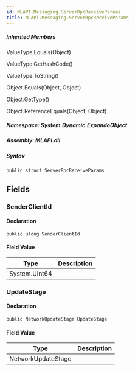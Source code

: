 ```yaml
---  
id: MLAPI.Messaging.ServerRpcReceiveParams  
title: MLAPI.Messaging.ServerRpcReceiveParams
---
```


<div class="markdown level0 summary">

</div>

<div class="markdown level0 conceptual">

</div>

<div class="inheritedMembers">

##### Inherited Members

<div>

ValueType.Equals(Object)

</div>

<div>

ValueType.GetHashCode()

</div>

<div>

ValueType.ToString()

</div>

<div>

Object.Equals(Object, Object)

</div>

<div>

Object.GetType()

</div>

<div>

Object.ReferenceEquals(Object, Object)

</div>

</div>

##### **Namespace**: System.Dynamic.ExpandoObject

##### **Assembly**: MLAPI.dll

##### Syntax

    public struct ServerRpcReceiveParams

## Fields

### SenderClientId

<div class="markdown level1 summary">

</div>

<div class="markdown level1 conceptual">

</div>

#### Declaration

    public ulong SenderClientId

#### Field Value

| Type          | Description |
|---------------|-------------|
| System.UInt64 |             |

### UpdateStage

<div class="markdown level1 summary">

</div>

<div class="markdown level1 conceptual">

</div>

#### Declaration

    public NetworkUpdateStage UpdateStage

#### Field Value

| Type               | Description |
|--------------------|-------------|
| NetworkUpdateStage |             |
